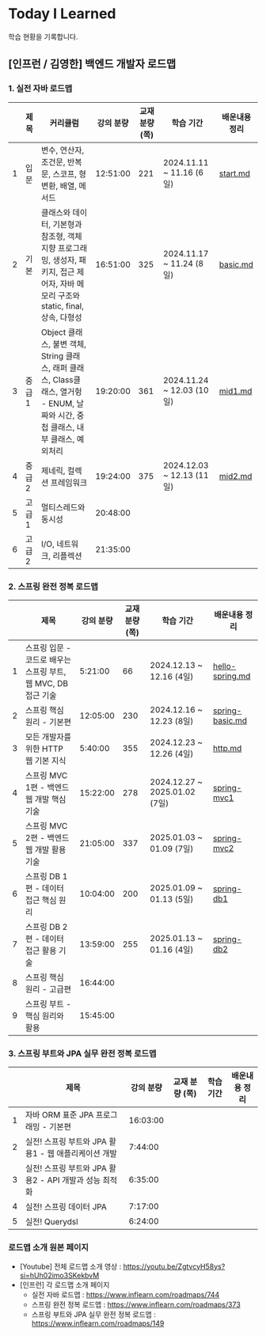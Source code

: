 # Today I Learned

학습 현황을 기록합니다.

## [인프런 / 김영한] 백엔드 개발자 로드맵

### 1. 실전 자바 로드맵

|   | 제목   | 커리큘럼                                                                                      | 강의 분량    | 교재 분량 (쪽) | 학습 기간                    | 배운내용 정리                           |
|---|------|-------------------------------------------------------------------------------------------|----------|-----------|--------------------------|-----------------------------------|
| 1 | 입문   | 변수, 연산자, 조건문, 반복문, 스코프, 형변환, 배열, 메서드                                                      | 12:51:00 | 221       | 2024.11.11 ~ 11.16 (6일)  | [start.md](java/java_01_start.md) |
| 2 | 기본   | 클래스와 데이터, 기본형과 참조형, 객체 지향 프로그래밍, 생성자, 패키지, 접근 제어자, 자바 메모리 구조와 static, final, 상속, 다형성      | 16:51:00 | 325       | 2024.11.17 ~ 11.24 (8일)  | [basic.md](java/java_02_basic.md) |
| 3 | 중급 1 | Object 클래스, 불변 객체, String 클래스, 래퍼 클래스, Class클래스, 열거헝 - ENUM, 날짜와 시간, 중첩 클래스, 내부 클래스, 예외처리 | 19:20:00 | 361       | 2024.11.24 ~ 12.03 (10일) | [mid1.md](java/java_03_mid1.md)   |
| 4 | 중급 2 | 제네릭, 컬렉션 프레임워크                                                                            | 19:24:00 | 375       | 2024.12.03 ~ 12.13 (11일) | [mid2.md](java/java_04_mid2.md)   |
| 5 | 고급 1 | 멀티스레드와 동시성                                                                                | 20:48:00 |           |                          |                                   |
| 6 | 고급 2 | I/O, 네트워크, 리플렉션                                                                           | 21:35:00 |           |                          |                                   |

### 2. 스프링 완전 정복 로드맵

|   | 제목                                       | 강의 분량    | 교재 분량 (쪽) | 학습 기간                        | 배운내용 정리                                      |
|---|------------------------------------------|----------|-----------|------------------------------|----------------------------------------------|
| 1 | 스프링 입문 - 코드로 배우는 스프링 부트, 웹 MVC, DB 접근 기술 | 5:21:00  | 66        | 2024.12.13 ~ 12.16 (4일)      | [hello-spring.md](spring/spring_01_start.md) |
| 2 | 스프링 핵심 원리 - 기본편                          | 12:05:00 | 230       | 2024.12.16 ~ 12.23 (8일)      | [spring-basic.md](spring/spring_02_basic.md) |
| 3 | 모든 개발자를 위한 HTTP 웹 기본 지식                  | 5:40:00  | 355       | 2024.12.23 ~ 12.26 (4일)      | [http.md](http/http.md)                      |
| 4 | 스프링 MVC 1편 - 백엔드 웹 개발 핵심 기술              | 15:22:00 | 278       | 2024.12.27 ~ 2025.01.02 (7일) | [spring-mvc1](spring/spring_04_mvc1.md)      |
| 5 | 스프링 MVC 2편 - 백엔드 웹 개발 활용 기술              | 21:05:00 | 337       | 2025.01.03 ~ 01.09 (7일)      | [spring-mvc2](spring/spring_05_mvc2.md)      |
| 6 | 스프링 DB 1편 - 데이터 접근 핵심 원리                 | 10:04:00 | 200       | 2025.01.09 ~ 01.13 (5일)      | [spring-db1](spring/spring_06_db1.md)        |
| 7 | 스프링 DB 2편 - 데이터 접근 활용 기술                 | 13:59:00 | 255       | 2025.01.13 ~ 01.16 (4일)      | [spring-db2](spring/spring_07_db2.md)        |
| 8 | 스프링 핵심 원리 - 고급편                          | 16:44:00 |           |                              |                                              |
| 9 | 스프링 부트 - 핵심 원리와 활용                       | 15:45:00 |           |                              |                                              |

### 3. 스프링 부트와 JPA 실무 완전 정복 로드맵


|   | 제목                                   | 강의 분량    | 교재 분량 (쪽) | 학습 기간 | 배운내용 정리 |
|---|--------------------------------------|----------|-----------|-------|---------|
| 1 | 자바 ORM 표준 JPA 프로그래밍 - 기본편            | 16:03:00 |           |       |         |
| 2 | 실전! 스프링 부트와 JPA 활용1 - 웹 애플리케이션 개발    | 7:44:00  |           |       |         |
| 3 | 실전! 스프링 부트와 JPA 활용2 - API 개발과 성능 최적화 | 6:35:00  |           |       |         |
| 4 | 실전! 스프링 데이터 JPA                      | 7:17:00  |           |       |         |
| 5 | 실전! Querydsl                         | 6:24:00  |           |       |         |

### 로드맵 소개 원본 페이지

- [Youtube] 전체 로드맵 소개 영상 : https://youtu.be/ZgtvcyH58ys?si=hUh02imo3SKekbvM
- [인프런] 각 로드맵 소개 페이지
  - 실전 자바 로드맵 : https://www.inflearn.com/roadmaps/744
  - 스프링 완전 정복 로드맵 : https://www.inflearn.com/roadmaps/373
  - 스프링 부트와 JPA 실무 완전 정복 로드맵 : https://www.inflearn.com/roadmaps/149 